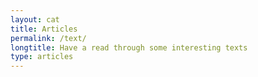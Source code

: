 ```yaml
---
layout: cat
title: Articles
permalink: /text/
longtitle: Have a read through some interesting texts
type: articles
---
```


